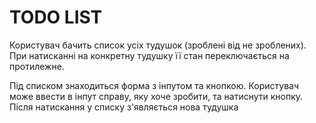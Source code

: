 # TODO LIST

Користувач бачить список усіх тудушок (зроблені від не зроблених). При натисканні на конкретну тудушку її стан переключається на протилежне.

Під списком знаходиться форма з інпутом та кнопкою. Користувач може ввести в інпут справу, яку хоче зробити, та натиснути кнопку. Після натискання у списку з'являється нова тудушка
